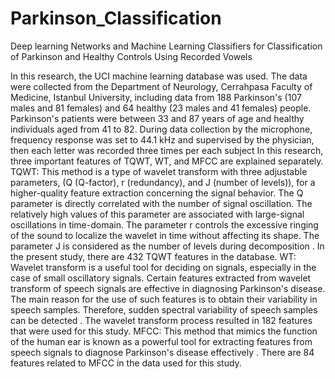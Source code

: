 # Parkinson_Classification
Deep learning Networks and Machine Learning Classifiers for Classification of Parkinson and Healthy Controls Using Recorded Vowels 

In this research, the UCI machine learning database was used. The data were collected from the Department of Neurology, Cerrahpasa Faculty of Medicine, Istanbul University, including data from 188 Parkinson's (107 males and 81 females) and 64 healthy (23 males and 41 females) people. Parkinson's patients were between 33 and 87 years of age and healthy individuals aged from 41 to 82. During data collection by the microphone, frequency response was set to 44.1 kHz and supervised by the physician, then each letter was recorded three times per each subject 
In this research, three important features of TQWT, WT, and MFCC are explained separately.
TQWT: This method is a type of wavelet transform with three adjustable parameters, (Q (Q-factor), r (redundancy), and J (number of levels)), for a higher-quality feature extraction concerning the signal behavior. The Q parameter is directly correlated with the number of signal oscillation. 
The relatively high values of this parameter are associated with large-signal oscillations in time-domain. The parameter r controls the excessive ringing of the sound to localize the wavelet in time without affecting its shape. The parameter J is considered as the number of levels during decomposition . In the present study, there are 432 TQWT features in the database.
WT: Wavelet transform is a useful tool for deciding on signals, especially in the case of small oscillatory signals. Certain features extracted from wavelet transform of speech signals are effective in diagnosing Parkinson's disease. The main reason for the use of such features is to obtain their variability in speech samples. Therefore, sudden spectral variability of speech samples can be detected . The wavelet transform process resulted in 182 features that were used for this study.
MFCC: This method that mimics the function of the human ear is known as a powerful tool for extracting features from speech signals to diagnose Parkinson's disease effectively . There are 84 features related to MFCC in the data used for this study.
